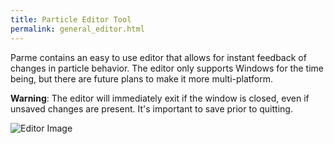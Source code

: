 ```yaml
---
title: Particle Editor Tool
permalink: general_editor.html
---
```


Parme contains an easy to use editor that allows for instant feedback of changes in particle behavior.  The editor only supports Windows for the time being, but there are future plans to make it more multi-platform.

**Warning**: The editor will immediately exit if the window is closed, even if unsaved changes are present.  It's important to save prior to quitting.

![Editor Image](images/editor_1.PNG)

